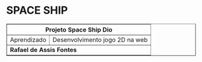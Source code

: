 <h1>SPACE SHIP</h1>
<table border="1">    
  <tr>
    <th colspan="2">Projeto Space Ship Dio</th>
  </tr>        
  <tr>
    <td>Aprendizado</td>
    <td>Desenvolvimento jogo 2D na web</td>
  </tr>
  <tr>
    <td colspan="2"><b>Rafael de Assis Fontes</b></td>
  </tr>
</table>
